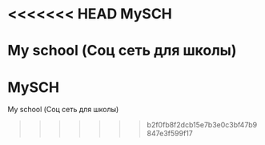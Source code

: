 <<<<<<< HEAD
MySCH
=====

My school (Соц сеть для школы)
=======
MySCH
=====

My school (Соц сеть для школы)
>>>>>>> b2f0fb8f2dcb15e7b3e0c3bf47b9847e3f599f17
